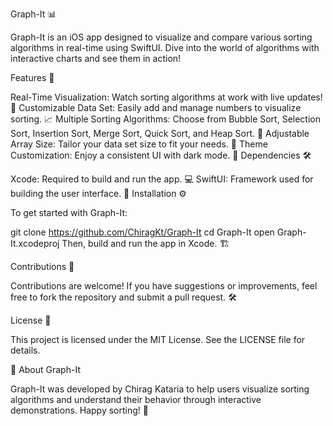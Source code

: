 Graph-It 📊

Graph-It is an iOS app designed to visualize and compare various sorting algorithms in real-time using SwiftUI. Dive into the world of algorithms with interactive charts and see them in action!

Features 🎨

Real-Time Visualization: Watch sorting algorithms at work with live updates! 🚀
Customizable Data Set: Easily add and manage numbers to visualize sorting. 📈
Multiple Sorting Algorithms: Choose from Bubble Sort, Selection Sort, Insertion Sort, Merge Sort, Quick Sort, and Heap Sort. 🧩
Adjustable Array Size: Tailor your data set size to fit your needs. 🔢
Theme Customization: Enjoy a consistent UI with dark mode. 🌙
Dependencies 🛠️

Xcode: Required to build and run the app. 💻
SwiftUI: Framework used for building the user interface. 📱
Installation ⚙️

To get started with Graph-It:

git clone https://github.com/ChiragKt/Graph-It
cd Graph-It
open Graph-It.xcodeproj
Then, build and run the app in Xcode. 🏗️

Contributions 🤝

Contributions are welcome! If you have suggestions or improvements, feel free to fork the repository and submit a pull request. 🛠️

License 📜

This project is licensed under the MIT License. See the LICENSE file for details.

🚀 About Graph-It

Graph-It was developed by Chirag Kataria to help users visualize sorting algorithms and understand their behavior through interactive demonstrations. Happy sorting! 🎉
